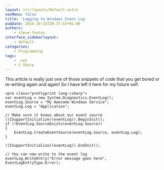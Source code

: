 ```yaml
---
layout: src/layouts/Default.astro
navMenu: false
title: 'Logging to Windows Event Log'
pubDate: 2014-10-15T20:37:57+01:00
authors:
    - steve-fenton
interface_sidebarlayout:
    - default
categories:
    - Programming
tags:
    - .net
    - C-Sharp
---
```


This article is really just one of those snippets of code that you get bored or re-writing again and again! So I have left it here for my future self.

```
<pre class="prettyprint lang-csharp">
var eventLog = new System.Diagnostics.EventLog();
eventLog.Source = "My Awesome Windows Service";
eventLog.Log = "Application";

// Make sure it knows about our event source
((ISupportInitialize)(eventLog)).BeginInit();
if (!EventLog.SourceExists(eventLog.Source))
{
    EventLog.CreateEventSource(eventLog.Source, eventLog.Log);
}

((ISupportInitialize)(eventLog)).EndInit();

// You can now write to the event log
eventLog.WriteEntry("Error message goes here", EventLogEntryType.Error);
```